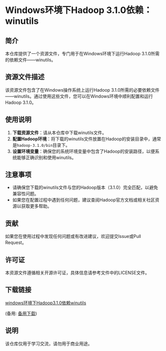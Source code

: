 # Windows环境下Hadoop 3.1.0依赖：winutils

## 简介

本仓库提供了一个资源文件，专门用于在Windows环境下运行Hadoop 3.1.0所需的依赖文件——winutils。

## 资源文件描述

该资源文件包含了在Windows操作系统上运行Hadoop 3.1.0所需的必要依赖文件——winutils。通过使用这些文件，您可以在Windows环境中顺利配置和运行Hadoop 3.1.0。

## 使用说明

1. **下载资源文件**：请从本仓库中下载winutils文件。
2. **配置Hadoop环境**：将下载的winutils文件放置在Hadoop的安装目录中，通常是`hadoop-3.1.0/bin`目录下。
3. **设置环境变量**：确保您的系统环境变量中包含了Hadoop的安装路径，以便系统能够正确识别和使用winutils。

## 注意事项

- 请确保您下载的winutils文件与您的Hadoop版本（3.1.0）完全匹配，以避免兼容性问题。
- 如果您在配置过程中遇到任何问题，建议查阅Hadoop官方文档或相关社区资源以获取更多帮助。

## 贡献

如果您在使用过程中发现任何问题或有改进建议，欢迎提交Issue或Pull Request。

## 许可证

本资源文件遵循相关开源许可证，具体信息请参考文件中的LICENSE文件。

## 下载链接
[windows环境下Hadoop3.1.0依赖winutils](https://pan.quark.cn/s/41ef171d22ab) 

(备用: [备用下载](https://pan.baidu.com/s/1QzQQniv11rQdXN0xRaosrA?pwd=1234))

## 说明

该仓库仅用于学习交流，请勿用于商业用途。
